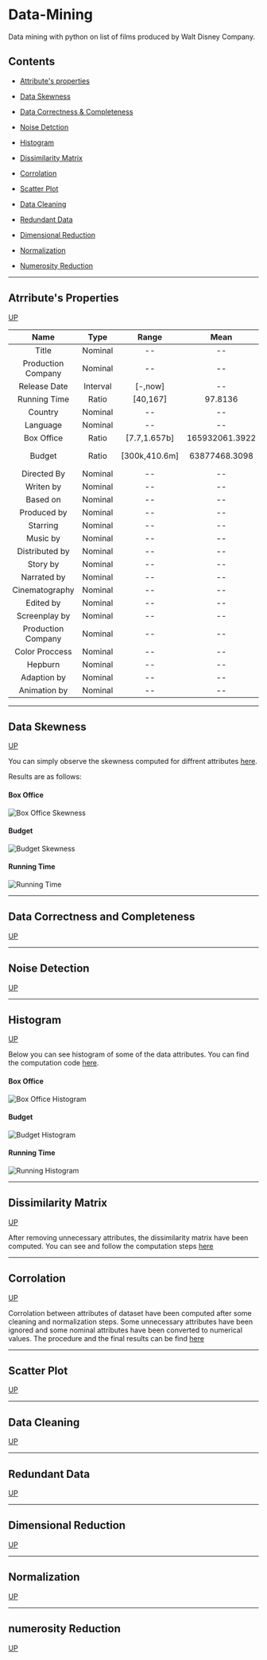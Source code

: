 # Data-Mining
Data mining with python on list of films produced by Walt Disney Company.

## Contents
* [Attribute's properties](#atrributes-properties)

* [Data Skewness](#data-skewness)

* [Data Correctness & Completeness](#data-correctness-and-completeness)

* [Noise Detction](#noise-detection)

* [Histogram](#histogram)

* [Dissimilarity Matrix](#dissimilarity-matrix)

* [Corrolation](#corrolation)

* [Scatter Plot](#scatter-plot)

* [Data Cleaning](#data-cleaning)

* [Redundant Data](#redundant-data)

* [Dimensional Reduction](#dimensional-reduction)

* [Normalization](#normalization)

* [Numerosity Reduction](#numerosity-reduction)

---

## Atrribute's Properties
[UP](#contents)

| Name | Type | Range | Mean | Median | Mode | Min | Max |
| :---: | :---: | :---: | :---: | :---: | :---: | :---: | :---: |
| Title | Nominal | -- | -- | -- | -- | -- | -- |
| Production Company | Nominal | -- | -- | -- | -- | -- | -- |
| Release Date | Interval | [-,now] | -- | -- | -- | -- | -- |
| Running Time | Ratio | [40,167] | 97.8136 | 96 | 100 | 40.0 | 167 |
| Country | Nominal | -- | -- | -- | -- | -- | -- |
| Language | Nominal | -- | -- | -- | -- | -- | -- |
| Box Office | Ratio | [7.7,1.657b] | 165932061.3922 | 44900000.0 | 4000000 | 7.7 | 1657000000 |
| Budget | Ratio | [300k,410.6m] | 63877468.3098 | 30000000.0 | [5.0e+06 1.5e+08] | 300000 | 410600000.0 |
| Directed By | Nominal | -- | -- | -- | -- | -- | -- |
| Writen by | Nominal | -- | -- | -- | -- | -- | -- |
| Based on | Nominal | -- | -- | -- | -- | -- | -- |
| Produced by | Nominal | -- | -- | -- | -- | -- | -- |
| Starring | Nominal | -- | -- | -- | -- | -- | -- |
| Music by | Nominal | -- | -- | -- | -- | -- | -- |
| Distributed by | Nominal | -- | -- | -- | -- | -- | -- |
| Story by | Nominal | -- | -- | -- | -- | -- | -- |
| Narrated by | Nominal | -- | -- | -- | -- | -- | -- |
| Cinematography | Nominal | -- | -- | -- | -- | -- | -- |
| Edited by | Nominal | -- | -- | -- | -- | -- | -- |
| Screenplay by | Nominal | -- | -- | -- | -- | -- | -- |
| Production Company | Nominal | -- | -- | -- | -- | -- | -- |
| Color Proccess | Nominal | -- | -- | -- | -- | -- | -- |
| Hepburn | Nominal | -- | -- | -- | -- | -- | -- |
| Adaption by | Nominal | -- | -- | -- | -- | -- | -- |
| Animation by | Nominal | -- | -- | -- | -- | -- | -- |

---

## Data Skewness
[UP](#contents)

You can simply observe the skewness computed for diffrent attributes [here](skewness.ipynb).

Results are as follows:

#### Box Office
![Box Office Skewness](/Results/Box_Office_skew.png)

#### Budget
![Budget Skewness](/Results/Budget_skewness.png)

#### Running Time
![Running Time](/Results/Running_time_skew.png)


---

## Data Correctness and Completeness
[UP](#contents)


---

## Noise Detection
[UP](#contents)

---

## Histogram
[UP](#contents)

Below you can see histogram of some of the data attributes.
You can find the computation code [here](histogram.ipynb).


#### Box Office
![Box Office Histogram](/Results/Box_Office_Histogram.png)

#### Budget
![Budget Histogram](/Results/Budget_Histogram.png)

#### Running Time
![Running Histogram](/Results/Running_Time_Histogram.png)


---

## Dissimilarity Matrix
[UP](#contents)

After removing unnecessary attributes, the dissimilarity matrix have been computed. You can see and follow the computation steps [here](dissimilarity_matrix.ipynb.ipynb)

---

## Corrolation
[UP](#contents)

Corrolation between attributes of dataset have been computed after some cleaning and normalization steps. Some unnecessary attributes have been ignored and some nominal attributes have been converted to numerical values.
The procedure and the final results can be find [here](data-corrolation.ipynb)

---

## Scatter Plot
[UP](#contents)


---

## Data Cleaning
[UP](#contents)


---

## Redundant Data
[UP](#contents)


---

## Dimensional Reduction
[UP](#contents)


---

## Normalization
[UP](#contents)


---

## numerosity Reduction
[UP](#contents)
